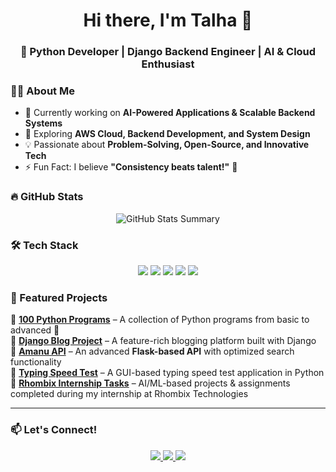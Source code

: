 <h1 align="center">Hi there, I'm Talha 👋</h1>  
<h3 align="center">🚀 Python Developer | Django Backend Engineer | AI & Cloud Enthusiast</h3>  

### 👨‍💻 About Me  
- 🔭 Currently working on **AI-Powered Applications & Scalable Backend Systems**  
- 🌱 Exploring **AWS Cloud, Backend Development, and System Design**  
- 💡 Passionate about **Problem-Solving, Open-Source, and Innovative Tech**  
- ⚡ Fun Fact: I believe **"Consistency beats talent!"** 🚀  

### 🔥 GitHub Stats  
<p align="center">
  <img src="https://github-profile-summary-cards.vercel.app/api/cards/profile-details?username=talhawkk&theme=github_dark" alt="GitHub Stats Summary"/>
</p>

### 🛠️ Tech Stack  
<p align="center">
  <img src="https://img.shields.io/badge/Python-3776AB?style=for-the-badge&logo=python&logoColor=white"/>
  <img src="https://img.shields.io/badge/Django-092E20?style=for-the-badge&logo=django&logoColor=white"/>
  <img src="https://img.shields.io/badge/AWS-232F3E?style=for-the-badge&logo=amazon-aws&logoColor=white"/>
  <img src="https://img.shields.io/badge/MySQL-4479A1?style=for-the-badge&logo=mysql&logoColor=white"/>
  <img src="https://img.shields.io/badge/Machine%20Learning-FF6F00?style=for-the-badge&logo=tensorflow&logoColor=white"/>
</p>


### 🚀 Featured Projects  
🔹 **[100 Python Programs](https://github.com/talhawkk/100-Python-programs-Basic-to-Advanced)** – A collection of Python programs from basic to advanced 🚀  
🔹 **[Django Blog Project](https://github.com/talhawkk/Django-Blog)** – A feature-rich blogging platform built with Django  
🔹 **[Amanu API](https://github.com/talhawkk/Amanu-API)** – An advanced **Flask-based API** with optimized search functionality  
🔹 **[Typing Speed Test](https://github.com/talhawkk/Typing-Speed-Test)** – A GUI-based typing speed test application in Python  
🔹 **[Rhombix Internship Tasks](https://github.com/talhawkk/Rhombix-Internship-Tasks)** – AI/ML-based projects & assignments completed during my internship at Rhombix Technologies  

---

### 📫 Let's Connect!  
<p align="center">
  <a href="https://linkedin.com/in/talhawkk">
    <img src="https://img.shields.io/badge/LinkedIn-0077B5?style=for-the-badge&logo=linkedin&logoColor=white"/>
  </a>
  <a href="mailto:talhawkk@gmail.com">
    <img src="https://img.shields.io/badge/Email-D14836?style=for-the-badge&logo=gmail&logoColor=white"/>
  </a>
  <a href="https://github.com/talhawkk">
    <img src="https://img.shields.io/badge/GitHub-181717?style=for-the-badge&logo=github&logoColor=white"/>
  </a>
</p>
